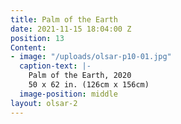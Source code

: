 ```yaml
---
title: Palm of the Earth
date: 2021-11-15 18:04:00 Z
position: 13
Content:
- image: "/uploads/olsar-p10-01.jpg"
  caption-text: |-
    Palm of the Earth, 2020
    50 x 62 in. (126cm x 156cm)
  image-position: middle
layout: olsar-2
---
```


